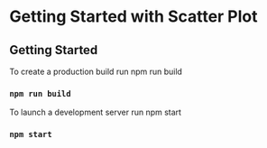 # Getting Started with Scatter Plot

## Getting Started

To create a production build run npm run build

### `npm run build`

To launch a development server run npm start

### `npm start`
